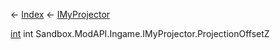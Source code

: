 ← [Index](Api-Index) ← [IMyProjector](Sandbox.ModAPI.Ingame.IMyProjector)

[int](System.Int32) int Sandbox.ModAPI.Ingame.IMyProjector.ProjectionOffsetZ